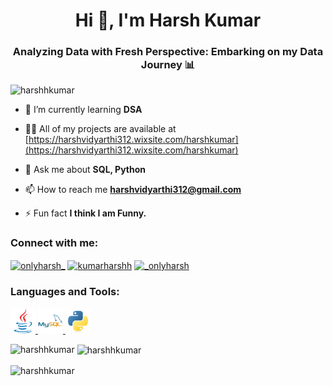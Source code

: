 <h1 align="center">Hi 👋, I'm Harsh Kumar</h1>
<h3 align="center">Analyzing Data with Fresh Perspective: Embarking on my Data Journey 📊</h3>

<p align="left"> <img src="https://komarev.com/ghpvc/?username=harshhkumar&label=Profile%20views&color=0e75b6&style=flat" alt="harshhkumar" /> </p>

- 🌱 I’m currently learning **DSA**

- 👨‍💻 All of my projects are available at [https://harshvidyarthi312.wixsite.com/harshkumar](https://harshvidyarthi312.wixsite.com/harshkumar)

- 💬 Ask me about **SQL, Python**

- 📫 How to reach me **harshvidyarthi312@gmail.com**

- ⚡ Fun fact **I think I am Funny.**

<h3 align="left">Connect with me:</h3>
<p align="left">
<a href="https://twitter.com/onlyharsh_" target="blank"><img align="center" src="https://raw.githubusercontent.com/rahuldkjain/github-profile-readme-generator/master/src/images/icons/Social/twitter.svg" alt="onlyharsh_" height="30" width="40" /></a>
<a href="https://linkedin.com/in/kumarharshh" target="blank"><img align="center" src="https://raw.githubusercontent.com/rahuldkjain/github-profile-readme-generator/master/src/images/icons/Social/linked-in-alt.svg" alt="kumarharshh" height="30" width="40" /></a>
<a href="https://instagram.com/_onlyharsh" target="blank"><img align="center" src="https://raw.githubusercontent.com/rahuldkjain/github-profile-readme-generator/master/src/images/icons/Social/instagram.svg" alt="_onlyharsh" height="30" width="40" /></a>
</p>

<h3 align="left">Languages and Tools:</h3>
<p align="left"> <a href="https://www.java.com" target="_blank" rel="noreferrer"> <img src="https://raw.githubusercontent.com/devicons/devicon/master/icons/java/java-original.svg" alt="java" width="40" height="40"/> </a> <a href="https://www.mysql.com/" target="_blank" rel="noreferrer"> <img src="https://raw.githubusercontent.com/devicons/devicon/master/icons/mysql/mysql-original-wordmark.svg" alt="mysql" width="40" height="40"/> </a> <a href="https://www.python.org" target="_blank" rel="noreferrer"> <img src="https://raw.githubusercontent.com/devicons/devicon/master/icons/python/python-original.svg" alt="python" width="40" height="40"/> </a> </p>

<p><img align="left" src="https://github-readme-stats.vercel.app/api/top-langs?username=harshhkumar&show_icons=true&locale=en&layout=compact" alt="harshhkumar" /></p>

<p>&nbsp;<img align="center" src="https://github-readme-stats.vercel.app/api?username=harshhkumar&show_icons=true&locale=en" alt="harshhkumar" /></p>

<p><img align="center" src="https://github-readme-streak-stats.herokuapp.com/?user=harshhkumar&" alt="harshhkumar" /></p>
